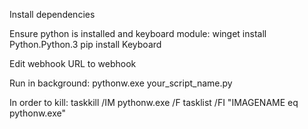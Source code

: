 Install dependencies

Ensure python is installed and keyboard module:
winget install Python.Python.3
pip install Keyboard

Edit webhook URL to webhook

Run in background:
pythonw.exe your_script_name.py

In order to kill:
taskkill /IM pythonw.exe /F
tasklist /FI "IMAGENAME eq pythonw.exe"

